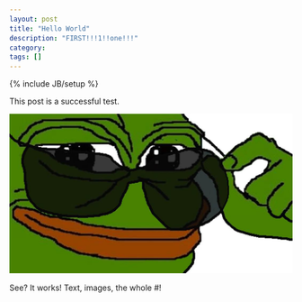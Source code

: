 ```yaml
---
layout: post
title: "Hello World"
description: "FIRST!!!1!!one!!!"
category:
tags: []
---
```

{% include JB/setup %}

This post is a successful test.


![alt text](https://raw.githubusercontent.com/SilensAngelusNex/silensangelusnex.github.com/master/_images/pepe.jpg "Perhaps one of the least rare Pepes.")


See? It works! Text, images, the whole #!
